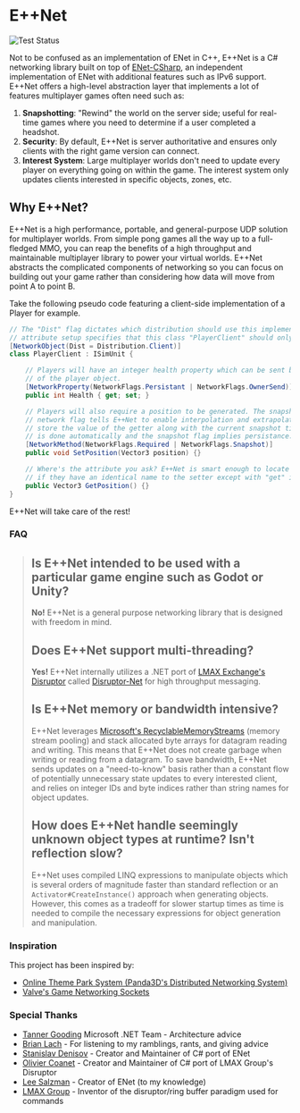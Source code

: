 # E++Net
![Test Status](https://github.com/xMakerx/EppNet/actions/workflows/dotnet.yml/badge.svg)

Not to be confused as an implementation of ENet in C++, E++Net is a C# networking library built on top
of [ENet-CSharp](https://github.com/nxrighthere/ENet-CSharp/), an independent implementation of ENet with additional features
such as IPv6 support. E++Net offers a high-level abstraction layer that implements a lot of features multiplayer games often
need such as:
1. **Snapshotting**: "Rewind" the world on the server side; useful for real-time games where you need to determine if a user completed a headshot.
2. **Security**: By default, E++Net is server authoritative and ensures only clients with the right game version can connect.
3. **Interest System**: Large multiplayer worlds don't need to update every player on everything going on within the game. The interest system only updates clients interested in specific objects, zones, etc.

## Why E++Net?
E++Net is a high performance, portable, and general-purpose UDP solution for multiplayer worlds. From simple pong games all the way up to a full-fledged MMO, you can reap
the benefits of a high throughput and maintainable multiplayer library to power your virtual worlds. E++Net abstracts the complicated components of networking so you
can focus on building out your game rather than considering how data will move from point A to point B.

Take the following pseudo code featuring a client-side implementation of a Player for example.
```csharp
// The "Dist" flag dictates which distribution should use this implementation. The following
// attribute setup specifies that this class "PlayerClient" should only be used on clients.
[NetworkObject(Dist = Distribution.Client)]
class PlayerClient : ISimUnit {

    // Players will have an integer health property which can be sent by the owner
    // of the player object.
    [NetworkProperty(NetworkFlags.Persistant | NetworkFlags.OwnerSend)]
    public int Health { get; set; }

    // Players will also require a position to be generated. The snapshot
    // network flag tells E++Net to enable interpolation and extrapolation, and
    // store the value of the getter along with the current snapshot time. Synchronization
    // is done automatically and the snapshot flag implies persistance. 
    [NetworkMethod(NetworkFlags.Required | NetworkFlags.Snapshot)]
    public void SetPosition(Vector3 position) {}

    // Where's the attribute you ask? E++Net is smart enough to locate getter methods
    // if they have an identical name to the setter except with "get" instead of "set".
    public Vector3 GetPosition() {}
}
```
E++Net will take care of the rest!

### FAQ

> ## Is E++Net intended to be used with a particular game engine such as Godot or Unity?
> **No!** E++Net is a general purpose networking library that is designed with freedom in mind.
>
> ## Does E++Net support multi-threading?
> **Yes!** E++Net internally utilizes a .NET port of [LMAX Exchange's Disruptor](https://github.com/LMAX-Exchange/disruptor) called [Disruptor-Net](https://github.com/disruptor-net/Disruptor-net) for high throughput messaging.
>
> ## Is E++Net memory or bandwidth intensive?
> E++Net leverages [Microsoft's RecyclableMemoryStreams](https://github.com/microsoft/Microsoft.IO.RecyclableMemoryStream) (memory stream pooling) and stack allocated byte arrays for datagram reading and writing.
> This means that E++Net does not create garbage when writing or reading from a datagram. To save bandwidth, E++Net sends updates on a "need-to-know" basis rather than a constant flow of potentially unnecessary
> state updates to every interested client, and relies on integer IDs and byte indices rather than string names for object updates.
>
> ## How does E++Net handle seemingly unknown object types at runtime? Isn't reflection slow?
> E++Net uses compiled LINQ expressions to manipulate objects which is several orders of magnitude faster than standard reflection or an `Activator#CreateInstance()` approach when generating objects. However,
> this comes as a tradeoff for slower startup times as time is needed to compile the necessary expressions for object generation and manipulation.


### Inspiration

This project has been inspired by:
- [Online Theme Park System (Panda3D's Distributed Networking System)](https://docs.panda3d.org/1.10/python/programming/networking/distributed/index)
- [Valve's Game Networking Sockets](https://github.com/ValveSoftware/GameNetworkingSockets)

### Special Thanks
- [Tanner Gooding](https://github.com/tannergooding) Microsoft .NET Team - Architecture advice
- [Brian Lach](https://github.com/lachbr) - For listening to my ramblings, rants, and giving advice
- [Stanislav Denisov](https://github.com/nxrighthere/) - Creator and Maintainer of C# port of ENet
- [Olivier Coanet](https://github.com/ocoanet) - Creator and Maintainer of C# port of LMAX Group's Disruptor
- [Lee Salzman](https://github.com/lsalzman) - Creator of ENet (to my knowledge)
- [LMAX Group](https://lmax.com) - Inventor of the disruptor/ring buffer paradigm used for commands

